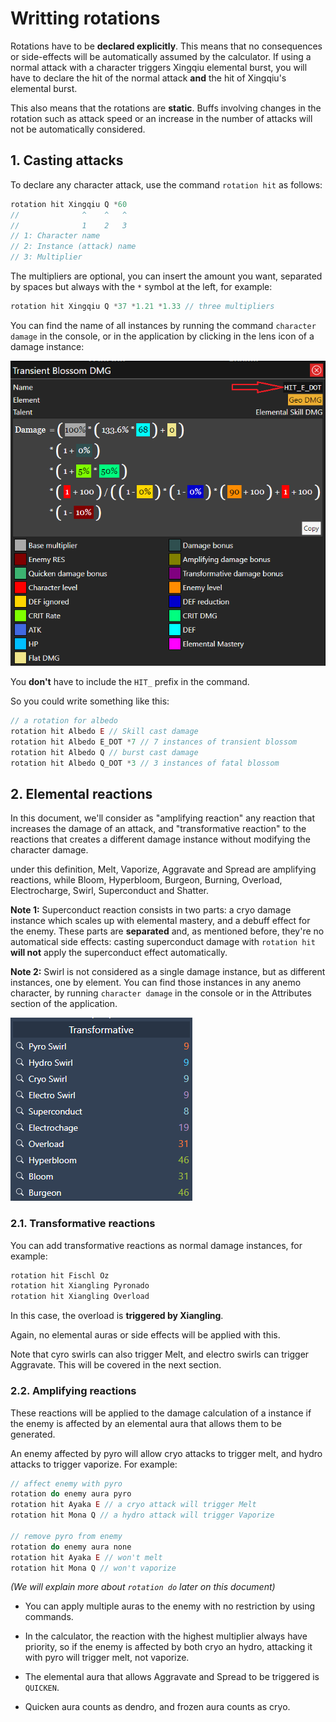 # Writting rotations

Rotations have to be **declared explicitly**. This means that no consequences 
or side-effects will be automatically assumed by the calculator. If using 
a normal attack with a character triggers Xingqiu elemental burst, you will
have to declare the hit of the normal attack **and** the hit of Xingqiu's
elemental burst.

This also means that the rotations are **static**. Buffs involving changes in
the rotation such as attack speed or an increase in the number of attacks
will not be automatically considered.

## 1. Casting attacks
To declare any character attack, use the command `rotation hit` as follows:
```js
rotation hit Xingqiu Q *60
//              ^    ^   ^
//              1    2   3
// 1: Character name
// 2: Instance (attack) name
// 3: Multiplier
```
The multipliers are optional, you can insert the amount you want, separated by spaces
but always with the `*` symbol at the left, for example:
```js
rotation hit Xingqiu Q *37 *1.21 *1.33 // three multipliers
```

You can find the name of all instances by running the command `character damage` in the console, or in the application by clicking in the lens icon of a damage instance:

![hit name](./media/hit_name.png)

You **don't** have to include the `HIT_` prefix in the command.

So you could write something like this:
```js
// a rotation for albedo
rotation hit Albedo E // Skill cast damage
rotation hit Albedo E_DOT *7 // 7 instances of transient blossom
rotation hit Albedo Q // burst cast damage
rotation hit Albedo Q_DOT *3 // 3 instances of fatal blossom
```

## 2. Elemental reactions
In this document, we'll consider as "amplifying reaction" any reaction that increases the damage of an attack, and "transformative reaction" to  the reactions that creates a different damage instance without modifying the character damage.

under this definition, Melt, Vaporize, Aggravate and Spread are amplifying reactions, while Bloom, Hyperbloom, Burgeon, Burning, Overload, Electrocharge, Swirl, Superconduct and Shatter.

**Note 1:**  Superconduct reaction consists in two parts: a cryo damage instance which scales up with elemental mastery, and a debuff effect for the enemy. These parts are **separated** and, as mentioned before, they're no automatical side effects: casting superconduct damage with `rotation hit` **will not** apply the superconduct effect automatically.

**Note 2:** Swirl is not considered as a single damage instance, but as different instances, one by element. You can find those instances in any anemo character, by running `character damage` in the console or in the Attributes section of the application.

![swirls](./media/swirls.png)

### 2.1. Transformative reactions

You can add transformative reactions as normal damage instances, for example:
```js
rotation hit Fischl Oz
rotation hit Xiangling Pyronado
rotation hit Xiangling Overload
```
In this case, the overload is **triggered by Xiangling**.

Again, no elemental auras or side effects will be applied with this.

Note that cyro swirls can also trigger Melt, and electro swirls can trigger Aggravate. This will be covered in the next section.

### 2.2. Amplifying reactions
These reactions will be applied to the damage calculation of a instance if the enemy is affected by an elemental aura that allows them to be generated.

An enemy affected by pyro will allow cryo attacks to trigger melt, and hydro attacks to trigger vaporize. For example:
```js
// affect enemy with pyro
rotation do enemy aura pyro 
rotation hit Ayaka E // a cryo attack will trigger Melt
rotation hit Mona Q // a hydro attack will trigger Vaporize

// remove pyro from enemy
rotation do enemy aura none 
rotation hit Ayaka E // won't melt
rotation hit Mona Q // won't vaporize
```
_(We will explain more about `rotation do` later on this document)_

- You can apply multiple auras to the enemy with no restriction by using commands.

- In the calculator, the reaction with the highest multiplier always have priority, so if the enemy is affected by both cryo an hydro, attacking it with pyro will trigger melt, not vaporize.

- The elemental aura that allows Aggravate and Spread to be triggered is `QUICKEN`.

- Quicken aura counts as dendro, and frozen aura counts as cryo.